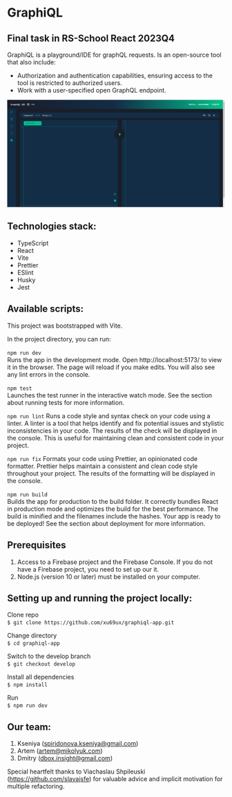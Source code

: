 # GraphiQL

## Final task in RS-School React 2023Q4

GraphiQL is a playground/IDE for graphQL requests. Is an open-source tool that
also include:

- Authorization and authentication capabilities, ensuring access to the tool is restricted to authorized users.
- Work with a user-specified open GraphQL endpoint.

![Screenshot of GraphiQL](public/image.png)

## Technologies stack:

- TypeScript
- React
- Vite
- Prettier
- ESlint
- Husky
- Jest

## Available scripts:

This project was bootstrapped with Vite.

In the project directory, you can run:

`npm run dev`  
Runs the app in the development mode.
Open http://localhost:5173/ to view it in the browser.
The page will reload if you make edits.
You will also see any lint errors in the console.

`npm test`  
Launches the test runner in the interactive watch mode.
See the section about running tests for more information.

`npm run lint`
Runs a code style and syntax check on your code using a linter. A linter is a tool that helps identify and fix potential issues and stylistic inconsistencies in your code. The results of the check will be displayed in the console. This is useful for maintaining clean and consistent code in your project.

`npm run fix`
Formats your code using Prettier, an opinionated code formatter. Prettier helps maintain a consistent and clean code style throughout your project. The results of the formatting will be displayed in the console.

`npm run build`  
Builds the app for production to the build folder.
It correctly bundles React in production mode and optimizes the build for the best performance.
The build is minified and the filenames include the hashes.
Your app is ready to be deployed!
See the section about deployment for more information.

## Prerequisites

1. Access to a Firebase project and the Firebase Console. If you do not have a Firebase project, you need to set up our it.
2. Node.js (version 10 or later) must be installed on your computer.

## Setting up and running the project locally:

Clone repo  
`$ git clone https://github.com/xu69ux/graphiql-app.git`

Change directory  
`$ cd graphiql-app`

Switch to the develop branch  
`$ git checkout develop`

Install all dependencies  
`$ npm install`

Run  
`$ npm run dev`

## Our team:

1. Kseniya (spiridonova.kseniya@gmail.com)
2. Artem (artem@mikolyuk.com)
3. Dmitry (dbox.insight@gmail.com)

Special heartfelt thanks to Viachaslau Shpileuski (https://github.com/slavajsfe) for valuable advice and implicit motivation for multiple refactoring.
